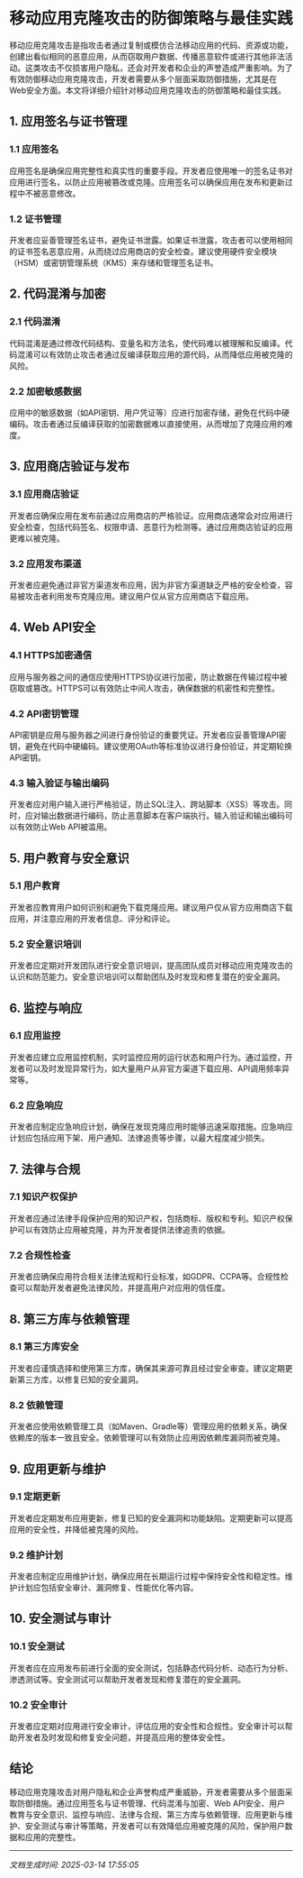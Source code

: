 # 移动应用克隆攻击的防御策略与最佳实践

移动应用克隆攻击是指攻击者通过复制或模仿合法移动应用的代码、资源或功能，创建出看似相同的恶意应用，从而窃取用户数据、传播恶意软件或进行其他非法活动。这类攻击不仅损害用户隐私，还会对开发者和企业的声誉造成严重影响。为了有效防御移动应用克隆攻击，开发者需要从多个层面采取防御措施，尤其是在Web安全方面。本文将详细介绍针对移动应用克隆攻击的防御策略和最佳实践。

## 1. 应用签名与证书管理

### 1.1 应用签名
应用签名是确保应用完整性和真实性的重要手段。开发者应使用唯一的签名证书对应用进行签名，以防止应用被篡改或克隆。应用签名可以确保应用在发布和更新过程中不被恶意修改。

### 1.2 证书管理
开发者应妥善管理签名证书，避免证书泄露。如果证书泄露，攻击者可以使用相同的证书签名恶意应用，从而绕过应用商店的安全检查。建议使用硬件安全模块（HSM）或密钥管理系统（KMS）来存储和管理签名证书。

## 2. 代码混淆与加密

### 2.1 代码混淆
代码混淆是通过修改代码结构、变量名和方法名，使代码难以被理解和反编译。代码混淆可以有效防止攻击者通过反编译获取应用的源代码，从而降低应用被克隆的风险。

### 2.2 加密敏感数据
应用中的敏感数据（如API密钥、用户凭证等）应进行加密存储，避免在代码中硬编码。攻击者通过反编译获取的加密数据难以直接使用，从而增加了克隆应用的难度。

## 3. 应用商店验证与发布

### 3.1 应用商店验证
开发者应确保应用在发布前通过应用商店的严格验证。应用商店通常会对应用进行安全检查，包括代码签名、权限申请、恶意行为检测等。通过应用商店验证的应用更难以被克隆。

### 3.2 应用发布渠道
开发者应避免通过非官方渠道发布应用，因为非官方渠道缺乏严格的安全检查，容易被攻击者利用发布克隆应用。建议用户仅从官方应用商店下载应用。

## 4. Web API安全

### 4.1 HTTPS加密通信
应用与服务器之间的通信应使用HTTPS协议进行加密，防止数据在传输过程中被窃取或篡改。HTTPS可以有效防止中间人攻击，确保数据的机密性和完整性。

### 4.2 API密钥管理
API密钥是应用与服务器之间进行身份验证的重要凭证。开发者应妥善管理API密钥，避免在代码中硬编码。建议使用OAuth等标准协议进行身份验证，并定期轮换API密钥。

### 4.3 输入验证与输出编码
开发者应对用户输入进行严格验证，防止SQL注入、跨站脚本（XSS）等攻击。同时，应对输出数据进行编码，防止恶意脚本在客户端执行。输入验证和输出编码可以有效防止Web API被滥用。

## 5. 用户教育与安全意识

### 5.1 用户教育
开发者应教育用户如何识别和避免下载克隆应用。建议用户仅从官方应用商店下载应用，并注意应用的开发者信息、评分和评论。

### 5.2 安全意识培训
开发者应定期对开发团队进行安全意识培训，提高团队成员对移动应用克隆攻击的认识和防范能力。安全意识培训可以帮助团队及时发现和修复潜在的安全漏洞。

## 6. 监控与响应

### 6.1 应用监控
开发者应建立应用监控机制，实时监控应用的运行状态和用户行为。通过监控，开发者可以及时发现异常行为，如大量用户从非官方渠道下载应用、API调用频率异常等。

### 6.2 应急响应
开发者应制定应急响应计划，确保在发现克隆应用时能够迅速采取措施。应急响应计划应包括应用下架、用户通知、法律追责等步骤，以最大程度减少损失。

## 7. 法律与合规

### 7.1 知识产权保护
开发者应通过法律手段保护应用的知识产权，包括商标、版权和专利。知识产权保护可以有效防止应用被克隆，并为开发者提供法律追责的依据。

### 7.2 合规性检查
开发者应确保应用符合相关法律法规和行业标准，如GDPR、CCPA等。合规性检查可以帮助开发者避免法律风险，并提高用户对应用的信任度。

## 8. 第三方库与依赖管理

### 8.1 第三方库安全
开发者应谨慎选择和使用第三方库，确保其来源可靠且经过安全审查。建议定期更新第三方库，以修复已知的安全漏洞。

### 8.2 依赖管理
开发者应使用依赖管理工具（如Maven、Gradle等）管理应用的依赖关系，确保依赖库的版本一致且安全。依赖管理可以有效防止应用因依赖库漏洞而被克隆。

## 9. 应用更新与维护

### 9.1 定期更新
开发者应定期发布应用更新，修复已知的安全漏洞和功能缺陷。定期更新可以提高应用的安全性，并降低被克隆的风险。

### 9.2 维护计划
开发者应制定应用维护计划，确保应用在长期运行过程中保持安全性和稳定性。维护计划应包括安全审计、漏洞修复、性能优化等内容。

## 10. 安全测试与审计

### 10.1 安全测试
开发者应在应用发布前进行全面的安全测试，包括静态代码分析、动态行为分析、渗透测试等。安全测试可以帮助开发者发现和修复潜在的安全漏洞。

### 10.2 安全审计
开发者应定期对应用进行安全审计，评估应用的安全性和合规性。安全审计可以帮助开发者及时发现和修复安全问题，并提高应用的整体安全性。

## 结论

移动应用克隆攻击对用户隐私和企业声誉构成严重威胁，开发者需要从多个层面采取防御措施。通过应用签名与证书管理、代码混淆与加密、Web API安全、用户教育与安全意识、监控与响应、法律与合规、第三方库与依赖管理、应用更新与维护、安全测试与审计等策略，开发者可以有效降低应用被克隆的风险，保护用户数据和应用的完整性。

---

*文档生成时间: 2025-03-14 17:55:05*



